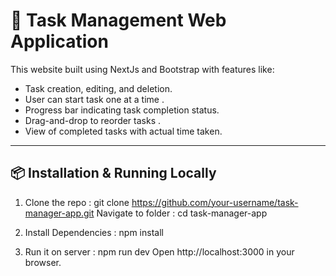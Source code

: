 # 📝 Task Management Web Application

This website built using NextJs and Bootstrap with features like:
- Task creation, editing, and deletion.
- User can start task one at a time .
- Progress bar indicating task completion status.
- Drag-and-drop to reorder tasks .
- View of completed tasks with actual time taken.

---

## 📦 Installation & Running Locally

1. Clone the repo : 
git clone https://github.com/your-username/task-manager-app.git
Navigate to folder : cd task-manager-app

3. Install Dependencies :
npm install

4. Run it on server : 
npm run  dev
Open http://localhost:3000 in your browser.
